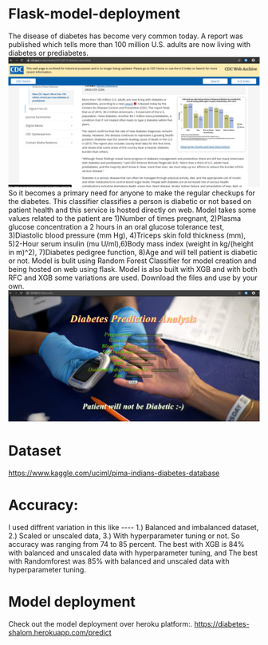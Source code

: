 # Flask-model-deployment
The disease of diabetes has become very common today.
A report was published which tells more than 100 million U.S. adults are now living with diabetes or prediabetes.
![alt text](https://github.com/shalom217/Flask-model-deployment/blob/master/Screenshot_2.png)
So it becomes a primary need for anyone to make the regular checkups for the diabetes.
This classifier classifies a person is diabetic or not based on patient health and this service is hosted directly on web.
Model takes some values related to the patient are 1)Number of times pregnant, 2)Plasma glucose concentration a 2 hours in an oral glucose tolerance test, 3)Diastolic blood pressure (mm Hg), 4)Triceps skin fold thickness (mm), 5)2-Hour serum insulin (mu U/ml),6)Body mass index (weight in kg/(height in m)^2), 7)Diabetes pedigree function, 8)Age and will tell patient is diabetic or not.
Model is bulit using Random Forest Classifier for model creation and being hosted on web using flask.
Model is also built with XGB and with both RFC and XGB some variations are used.
Download the files and use by your own.
![alt text](https://github.com/shalom217/Flask-model-deployment/blob/master/flask_api_dia.png)

# Dataset
https://www.kaggle.com/uciml/pima-indians-diabetes-database

# Accuracy:
I used diffrent variation in this like ----
1.) Balanced and imbalanced dataset,
2.) Scaled or unscaled data,
3.) With hyperparameter tuning or not.
So accuracy was ranging from 74 to 85 percent.
The best with XGB is 84% with balanced and unscaled data with hyperparameter tuning, and
The best with Randomforest was 85% with balanced and unscaled data with hyperparameter tuning.
 

# Model deployment
Check out the model deployment over heroku platform:. https://diabetes-shalom.herokuapp.com/predict
